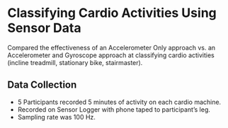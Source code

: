 # Classifying Cardio Activities Using Sensor Data

Compared the effectiveness of an Accelerometer Only approach vs. an Accelerometer and Gyroscope approach at classifying cardio activities (incline treadmill, stationary bike, stairmaster).

## Data Collection
- 5 Participants recorded 5 minutes of activity on each cardio machine.
- Recorded on Sensor Logger with phone taped to participant’s leg.
- Sampling rate was 100 Hz.
